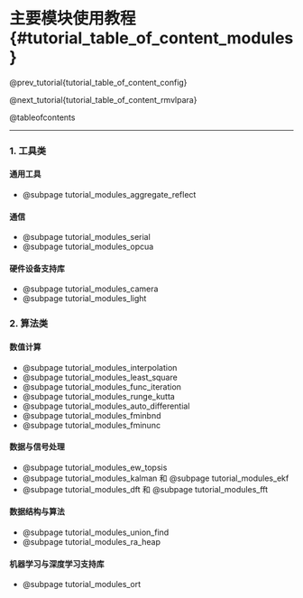 主要模块使用教程 {#tutorial_table_of_content_modules}
============

@prev_tutorial{tutorial_table_of_content_config}

@next_tutorial{tutorial_table_of_content_rmvlpara}

@tableofcontents

------

### 1. 工具类

#### 通用工具

- @subpage tutorial_modules_aggregate_reflect

#### 通信

- @subpage tutorial_modules_serial
- @subpage tutorial_modules_opcua

#### 硬件设备支持库

- @subpage tutorial_modules_camera
- @subpage tutorial_modules_light

### 2. 算法类

#### 数值计算

- @subpage tutorial_modules_interpolation
- @subpage tutorial_modules_least_square
- @subpage tutorial_modules_func_iteration
- @subpage tutorial_modules_runge_kutta
- @subpage tutorial_modules_auto_differential
- @subpage tutorial_modules_fminbnd
- @subpage tutorial_modules_fminunc

#### 数据与信号处理

- @subpage tutorial_modules_ew_topsis
- @subpage tutorial_modules_kalman 和 @subpage tutorial_modules_ekf
- @subpage tutorial_modules_dft 和 @subpage tutorial_modules_fft

#### 数据结构与算法

- @subpage tutorial_modules_union_find
- @subpage tutorial_modules_ra_heap

#### 机器学习与深度学习支持库

- @subpage tutorial_modules_ort
